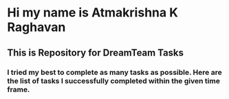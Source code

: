 # Hi my name is Atmakrishna K Raghavan
## This is Repository for DreamTeam Tasks
### I tried my best to complete as many tasks as possible. Here are the list of tasks I successfully completed within the given time frame.
